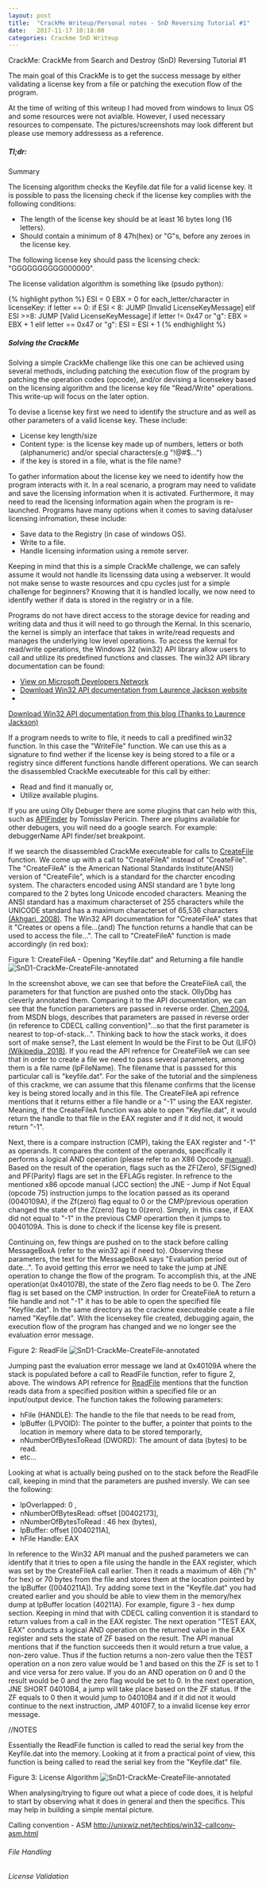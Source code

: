 ```yaml
---
layout: post
title:  "CrackMe Writeup/Personal notes - SnD Reversing Tutorial #1"
date:   2017-11-17 10:18:00
categories: Crackme SnD Writeup  
---
```


CrackMe: CrackMe from Search and Destroy (SnD) Reversing Tutorial #1

The main goal of this CrackMe is to get the success message by either validating a license key from a file or patching the execution flow of the program. 

At the time of writing of this writeup I had moved from windows to linux OS and some resources were not avialble. However, I used necessary resources to compensate. The pictures/screenshots may look different but please use memory addressess as a reference.   


##### Tl;dr:
Summary

The licensing algorithm checks the Keyfile.dat file for a valid license key. It is possible to pass the licensing check if the license key complies with the following conditions:
+ The length of the license key should be at least 16 bytes long (16 letters).
+ Should contain a minimum of 8 47h(hex) or "G"s, before any zeroes in the license key.

The following license key should pass the licensing check: "GGGGGGGGGG000000".

The license validation algorithm is something like (psudo python):

{% highlight python %}
ESI = 0
EBX = 0
for each_letter/character in licenseKey:
	if letter == 0:
		if ESI < 8:
			JUMP [Invalid LicenseKeyMessage]
		elif ESI >=8:
			JUMP [Valid LicenseKeyMessage]
	if letter != 0x47 or "g":
		EBX = EBX + 1
	elif letter == 0x47 or "g":
		ESI = ESI + 1
{% endhighlight %}

##### Solving the CrackMe
Solving a simple CrackMe challenge like this one can be achieved using several methods, including patching the execution flow of the program by patching the operation codes (opcode), and/or devising a licensekey based on the licensing algorithm and the license key file "Read/Write" operations. This write-up will focus on the later option. 

To devise a license key first we need to identify the structure and as well as other parameters of a valid license key. These include:
+ License key length/size
+ Content type: is the license key made up of numbers, letters or both (alphanumeric) and/or special characters(e.g "!@#$...")
+ if the key is stored in a file, what is the file name?

To gather information about the license key we need to identify how the program interacts with it. In a real scenario, a program may need to validate and save the licensing information when it is activated. Furthermore, it may need to read the licensing information again when the program is re-launched. Programs have many options when it comes to saving data/user licensing infromation, these include:
+ Save data to the Registry (in case of windows OS).
+ Write to a file.
+ Handle licensing information using a remote server.

Keeping in mind that this is a simple CrackMe challenge, we can safely assume it would not handle its licenssing data using a webserver. It would not make sense to waste resources and cpu cycles just for a simple challenge for beginners? Knowing that it is handled locally, we now need to identify wether if data is stored in the registry or in a file.

Programs do not have direct access to the storage device for reading and writing data and thus it will need to go through the Kernal. In this scenario, the kernel is simply an interface that takes in write/read requests and manages the underlying low level operations. To access the kernal for read/write operations, the Windows 32 (win32) API library allow users to call and utilize its predefined functions and classes. The win32 API library documentation can be found:
+ <a href="https://msdn.microsoft.com/en-us/library/windows/desktop/dn933214(v=vs.85).aspx" target="_blank">View on Microsoft Developers Network</a>
+ <a href="http://laurencejackson.com/win32/index.html" target="_blank">Download Win32 API documentation from Laurence Jackson website</a>
+ 
<a href="#win32api.chm" target="_blank">Download Win32 API documentation from this blog (Thanks to Laurence Jackson)</a>

If a program needs to write to file, it needs to call a predifined win32 function. In this case the "WriteFile" function. We can use this as a signature to find wether if the license key is being stored to a file or a registry since different functions handle different operations. We can search the disassembled CrackMe executeable for this call by either:
+ Read and find it manually or,
+ Utilize available plugins.

If you are using Olly Debuger there are some plugins that can help with this, such as <a href="http://www.openrce.org/downloads/details/211/APIFinder" target="_blank">APIFinder</a> by Tomisslav Pericin. There are plugins available for other debugers, you will need do a google search. For example: debuggerName API finder/set breakpoint.


 If we search the disassembled CrackMe executeable for calls to <a href="https://msdn.microsoft.com/en-us/library/windows/desktop/aa363858(v=vs.85).aspx" target="_blank">CreateFile</a> function. We come up with a call to "CreateFileA" instead of "CreateFile". The "CreateFileA" is the American National Standards Institute(ANSI) version of "CreateFile", which is a standard for the charcter encoding system. The characters encoded using ANSI standard are 1 byte long compared to the 2 bytes long Unicode encoded characters. Meaning the ANSI standard has a maximum characterset of 255 characters while the UNICODE standard has a maximum characterset of 65,536 characters <a href="https://ehsanakhgari.org/article/visual-c/2008-06-21/unicode" target="_blank"> (Akhgari,  2008)</a>. The Win32 API documentation for "CreateFileA" states that it "Creates or opens a file...(and) The function returns a handle that can be used to access the file...". The call to "CreateFileA" function is made accordingly (in red box):
 
Figure 1: CreateFileA - Opening "Keyfile.dat" and Returning a file handle
![SnD1-CrackMe-CreateFile-annotated](/assets/images/snd1/snd1-createfile-annotated.png)

 
 In the screenshot above, we can see that before the CreateFileA call, the parameters for that function are pushed onto the stack. OllyDbg has cleverly annotated them. Comparing it to the API documentation, we can see that the function parameters are passed in reverse order. <a href="https://blogs.msdn.microsoft.com/oldnewthing/20040108-00/?p=41163/" target="_blank">Chen 2004</a>, from MSDN blogs, describes that parameters are passed in reverse order (in reference to CDECL calling convention)"...so that the first parameter is nearest to top-of-stack...". Thinking back to how the stack works, it does sort of make sense?, the Last element In would be the First to be Out (LIFO) <a href="https://en.wikipedia.org/wiki/LIFO_%28computing%29
" target="_blank">(Wikipedia, 2018)</a>. If you read the API refrence for CreateFileA we can see that in order to create a file we need to pass several parameters, among them is a file name (lpFileName).  The filename that is passsed for this particular call is "keyfile.dat". For the sake of the tutorial and the simpleness of this crackme, we can assume that this filename confirms that the license key is being stored locally and in this file. The CreateFileA api refrence mentions that it returns either a file handle or a "-1" using the EAX register. Meaning, if the CreateFileA function was able to open "Keyfile.dat", it would return the handle to that file in the EAX register and if it did not, it would return "-1".

Next, there is a compare instruction (CMP), taking the EAX register and "-1" as operands. It compares the content of the operands, specifically it performs a logical AND operation (please refer to an X86 Opcode <a href="https://c9x.me/x86/" target="_blank">manual</a>). Based on the result of the operation, flags such as the ZF(Zero), SF(Signed) and PF(Parity) flags are set in the EFLAGs register. In refrence to the mentioned x86 opcode manual (JCC section) the JNE - Jump if Not Equal (opcode 75) instruction jumps to the location passed as its operand (0040109A), if the Zf(zero) flag equal to 0 or the CMP/previous operation changed the state of the Z(zero) flag to 0(zero). Simply, in this case, if EAX did not equal to "-1" in the previous CMP operartion then it jumps to 0040109A. This is done to check if the license key file is present.

Continuing on, few things are pushed on to the stack before calling MessageBoxA (refer to the win32 api if need to). Observing these parameters, the text for the MessageBoxA says "Evaluation period out of date...". To avoid getting this error we need to take the jump at JNE operation to change the flow of the program. To accomplish this, at the JNE operation(at 0x40107B), the state of the Zero flag needs to be 0. The Zero flag is set based on the CMP instruction. In order for CreateFileA to return a file handle and not "-1" it has to be able to open the specified file "Keyfile.dat". In the same directory as the crackme executeable ceate a file named "Keyfile.dat". With the licensekey file created, debugging again, the execution flow of the program has changed and we no longer see the evaluation error message. 

Figure 2: ReadFile 
![SnD1-CrackMe-CreateFile-annotated](/assets/images/snd1/snd1-readfile.png)

Jumping past the evaluation error message we land at 0x40109A where the stack is populated before a call to ReadFile function, refer to figure 2, above. The windows API refrence for <a href="https://msdn.microsoft.com/en-us/library/windows/desktop/aa365467(v=vs.85).aspx" target="_blank">ReadFile</a> mentions that the function reads data from a specified position within a specified file or an input/output device. The function takes the following parameters:
+ hFile (HANDLE): The handle to the file that needs to be read from,
+ lpBuffer (LPVOID): The pointer to the buffer, a pointer that points to the location in memory where data to be stored temporarly,
+ nNumberOfBytesToRead (DWORD): The amount of data (bytes) to be read.
+ etc...


Looking at what is actually being pushed on to the stack before the ReadFile call, keeping in mind that the parameters are pushed inversly. We can see the following:
+ lpOverlapped: 0 ,
+ nNumberOfBytesRead: offset [00402173],
+ nNumberOfBytesToRead : 46 hex (bytes),
+ lpBuffer: offset [0040211A],
+ hFile Handle: EAX

In reference to the Win32 API manual and the pushed parameters we can identify that it tries to open a file using the handle in the EAX register, which was set by the CreateFileA call earlier. Then it reads a maximum of 46h ("h" for hex) or 70 bytes from the file and stores them at the location pointed by the lpBuffer ([0040211A]). Try adding some text in the "Keyfile.dat" you had created earlier and you should be able to view them in the memory/hex dump at lpBuffer location (40211A). For example, figure 3 - hex dump section. Keeping in mind that with CDECL calling convention it is standard to return values from a call in the EAX register. The next operation "TEST EAX, EAX" conducts a logical AND operation on the returned value in the EAX register and sets the state of ZF based on the result. The API manual mentions that if the function succeeds then it would return a true value, a non-zero value. Thus if the fuction returns a non-zero value then the TEST operation on a non zero value would be 1 and based on this the ZF is set to 1 and vice versa for zero value. If you do an AND operation on 0 and 0 the result would be 0 and the zero flag would be set to 0. In the next operation, JNE SHORT 04010B4, a jump will take place based on the ZF status. If the ZF equals to 0 then it would jump to 04010B4 and if it did not it would continue to the next instruction, JMP 4010F7, to a invalid license key error message.  


//NOTES

Essentially the ReadFile function is called to read the serial key from the Keyfile.dat into the memory.
Looking at it from a practical point of view, this function is being called to read the serial key from the "Keyfile.dat" file. 





Figure 3: License Algorithm
![SnD1-CrackMe-CreateFile-annotated](/assets/images/snd1/snd1-licensing-algoriythm.png)
	   



When analysing/trying to figure out what a piece of code does, it is helpful to start by observing what it does in general and then the specifics. This may help in building a simple mental picture.

Calling convention - ASM
http://unixwiz.net/techtips/win32-callconv-asm.html

###### File Handling 


###### License Validation


 

